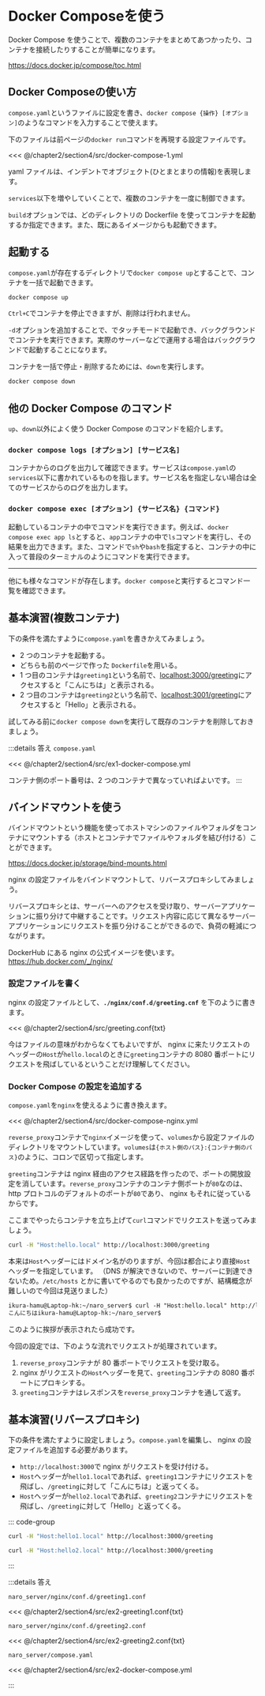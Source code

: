 # Docker Composeを使う

Docker Compose を使うことで、複数のコンテナをまとめてあつかったり、コンテナを接続したりすることが簡単になります。

https://docs.docker.jp/compose/toc.html

## Docker Composeの使い方

`compose.yaml`というファイルに設定を書き、`docker compose {操作} [オプション]`のようなコマンドを入力することで使えます。

下のファイルは前ページの`docker run`コマンドを再現する設定ファイルです。

<<< @/chapter2/section4/src/docker-compose-1.yml

yaml ファイルは、インデントでオブジェクト(ひとまとまりの情報)を表現します。

`services`以下を増やしていくことで、複数のコンテナを一度に制御できます。

`build`オプションでは、どのディレクトリの Dockerfile を使ってコンテナを起動するか指定できます。また、既にあるイメージからも起動できます。

## 起動する

`compose.yaml`が存在するディレクトリで`docker compose up`とすることで、コンテナを一括で起動できます。

```sh
docker compose up
```

`Ctrl+C`でコンテナを停止できますが、削除は行われません。

`-d`オプションを追加することで、でタッチモードで起動でき、バックグラウンドでコンテナを実行できます。実際のサーバーなどで運用する場合はバックグラウンドで起動することになります。

コンテナを一括で停止・削除するためには、`down`を実行します。

```sh
docker compose down
```

## 他の Docker Compose のコマンド

`up`、`down`以外によく使う Docker Compose のコマンドを紹介します。

### `docker compose logs [オプション] [サービス名]`

コンテナからのログを出力して確認できます。サービスは`compose.yaml`の`services`以下に書かれているものを指します。サービス名を指定しない場合は全てのサービスからのログを出力します。

### `docker compose exec [オプション] {サービス名} {コマンド}`

起動しているコンテナの中でコマンドを実行できます。例えば、`docker compose exec app ls`とすると、`app`コンテナの中で`ls`コマンドを実行し、その結果を出力できます。また、コマンドで`sh`や`bash`を指定すると、コンテナの中に入って普段のターミナルのようにコマンドを実行できます。

---

他にも様々なコマンドが存在します。`docker compose`と実行するとコマンド一覧を確認できます。

## 基本演習(複数コンテナ)

下の条件を満たすように`compose.yaml`を書きかえてみましょう。

- 2 つのコンテナを起動する。
- どちらも前のページで作った `Dockerfile`を用いる。
- 1 つ目のコンテナは`greeting1`という名前で、<a href="http://localhost:3000/greeting">localhost:3000/greeting</a>にアクセスすると「こんにちは」と表示される。
- 2 つ目のコンテナは`greeting2`という名前で、<a href="http://localhost:3001/greeting">localhost:3001/greeting</a>にアクセスすると「Hello」と表示される。

試してみる前に`docker compose down`を実行して既存のコンテナを削除しておきましょう。

:::details 答え
`compose.yaml`

<<< @/chapter2/section4/src/ex1-docker-compose.yml

コンテナ側のポート番号は、2 つのコンテナで異なっていればよいです。
:::

## バインドマウントを使う

バインドマウントという機能を使ってホストマシンのファイルやフォルダをコンテナにマウントする（ホストとコンテナでファイルやフォルダを結び付ける）ことができます。

https://docs.docker.jp/storage/bind-mounts.html

nginx の設定ファイルをバインドマウントして、リバースプロキシしてみましょう。

リバースプロキシとは、サーバーへのアクセスを受け取り、サーバーアプリケーションに振り分けて中継することです。リクエスト内容に応じて異なるサーバーアプリケーションにリクエストを振り分けることができるので、負荷の軽減につながります。

DockerHub にある nginx の公式イメージを使います。
https://hub.docker.com/_/nginx/

### 設定ファイルを書く

nginx の設定ファイルとして、**`./nginx/conf.d/greeting.cnf`** を下のように書きます。

<<< @/chapter2/section4/src/greeting.conf{txt}

今はファイルの意味がわからなくてもよいですが、 nginx に来たリクエストのヘッダーの`Host`が`hello.local`のときに`greeting`コンテナの 8080 番ポートにリクエストを飛ばしているということだけ理解してください。

### Docker Compose の設定を追加する

`compose.yaml`を`nginx`を使えるように書き換えます。

<<< @/chapter2/section4/src/docker-compose-nginx.yml

`reverse_proxy`コンテナで`nginx`イメージを使って、`volumes`から設定ファイルのディレクトリをマウントしています。`volumes`は`{ホスト側のパス}:{コンテナ側のパス}`のように、コロンで区切って指定します。

`greeting`コンテナは nginx 経由のアクセス経路を作ったので、ポートの開放設定を消しています。`reverse_proxy`コンテナのコンテナ側ポートが`80`なのは、http プロトコルのデフォルトのポートが`80`であり、 nginx もそれに従っているからです。

ここまでやったらコンテナを立ち上げて`curl`コマンドでリクエストを送ってみましょう。

```sh
curl -H "Host:hello.local" http://localhost:3000/greeting
```

本来は`Host`ヘッダーにはドメイン名がのりますが、今回は都合により直接`Host`ヘッダーを指定しています。
（DNS が解決できないので、サーバーに到達できないため。`/etc/hosts` とかに書いてやるのでも良かったのですが、結構概念が難しいので今回は見送りました）

```txt
ikura-hamu@Laptop-hk:~/naro_server$ curl -H "Host:hello.local" http://localhost:3000/greeting
こんにちはikura-hamu@Laptop-hk:~/naro_server$
```

このように挨拶が表示されたら成功です。

今回の設定では、下のような流れでリクエストが処理されています。

1. `reverse_proxy`コンテナが 80 番ポートでリクエストを受け取る。
2. nginx がリクエストの`Host`ヘッダーを見て、`greeting`コンテナの 8080 番ポートにプロキシする。
3. `greeting`コンテナはレスポンスを`reverse_proxy`コンテナを通して返す。

## 基本演習(リバースプロキシ)

下の条件を満たすように設定しましょう。`compose.yaml`を編集し、 nginx の設定ファイルを追加する必要があります。

- `http://localhost:3000`で nginx がリクエストを受け付ける。
- `Host`ヘッダーが`hello1.local`であれば、`greeting1`コンテナにリクエストを飛ばし、`/greeting`に対して「こんにちは」と返ってくる。
- `Host`ヘッダーが`hello2.local`であれば、`greeting2`コンテナにリクエストを飛ばし、`/greeting`に対して「Hello」と返ってくる。

::: code-group

```sh [こんにちは]
curl -H "Host:hello1.local" http://localhost:3000/greeting
```

```sh [Hello]
curl -H "Host:hello2.local" http://localhost:3000/greeting
```

:::

:::details  答え

`naro_server/nginx/conf.d/greeting1.conf`

<<< @/chapter2/section4/src/ex2-greeting1.conf{txt}

`naro_server/nginx/conf.d/greeting2.conf`

<<< @/chapter2/section4/src/ex2-greeting2.conf{txt}

`naro_server/compose.yaml`

<<< @/chapter2/section4/src/ex2-docker-compose.yml

:::

